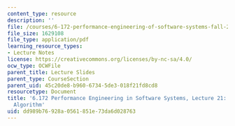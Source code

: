 ```yaml
---
content_type: resource
description: ''
file: /courses/6-172-performance-engineering-of-software-systems-fall-2018/dd989b76928a0561851e73da6d028763_MIT6_172F18_lec21.pdf
file_size: 1629108
file_type: application/pdf
learning_resource_types:
- Lecture Notes
license: https://creativecommons.org/licenses/by-nc-sa/4.0/
ocw_type: OCWFile
parent_title: Lecture Slides
parent_type: CourseSection
parent_uid: 45c20de8-b960-6734-5de3-018f21fd8cd8
resourcetype: Document
title: '6.172 Performance Engineering in Software Systems, Lecture 21: Tuning a TSP
  Algorithm'
uid: dd989b76-928a-0561-851e-73da6d028763
---
```

